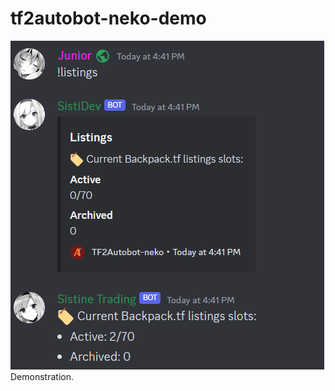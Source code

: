# tf2autobot-neko-demo
<img src="https://github.com/joe20050108/tf2autobot-neko-demo/blob/main/example-autobot.png?raw=true">
Demonstration.
